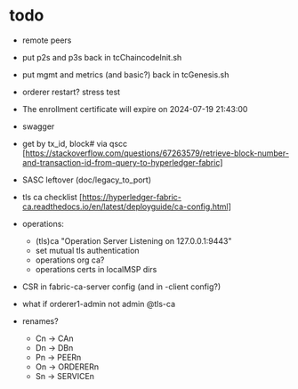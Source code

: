 # todo

* remote peers
* put p2s and p3s back in tcChaincodeInit.sh
* put mgmt and metrics (and basic?) back in tcGenesis.sh
* orderer restart? stress test
* The enrollment certificate will expire on 2024-07-19 21:43:00

* swagger
* get by tx_id, block# via qscc [https://stackoverflow.com/questions/67263579/retrieve-block-number-and-transaction-id-from-query-to-hyperledger-fabric]
* SASC leftover (doc/legacy_to_port)
* tls ca checklist [https://hyperledger-fabric-ca.readthedocs.io/en/latest/deployguide/ca-config.html]
* operations:
  * (tls)ca "Operation Server Listening on 127.0.0.1:9443"
  * set mutual tls authentication
  * operations org ca?
  * operations certs in localMSP dirs
* CSR in fabric-ca-server config (and in -client config?)
* what if orderer1-admin not admin @tls-ca
* renames?
  * Cn -> CAn
  * Dn -> DBn
  * Pn -> PEERn
  * On -> ORDERERn
  * Sn -> SERVICEn

